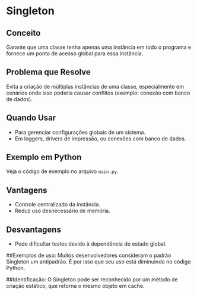 # Singleton
## Conceito
Garante que uma classe tenha apenas uma instância em todo o programa e fornece um ponto de acesso global para essa instância.

## Problema que Resolve
Evita a criação de múltiplas instâncias de uma classe, especialmente em cenários onde isso poderia causar conflitos (exemplo: conexão com banco de dados).

## Quando Usar
- Para gerenciar configurações globais de um sistema.
- Em loggers, drivers de impressão, ou conexões com banco de dados.

## Exemplo em Python
Veja o código de exemplo no arquivo `main.py`.

## Vantagens
- Controle centralizado da instância.
- Reduz uso desnecessário de memória.

## Desvantagens
- Pode dificultar testes devido à dependência de estado global.

##Exemplos de uso: Muitos desenvolvedores consideram o padrão Singleton um antipadrão. É por isso que seu uso está diminuindo no código Python.

##Identificação: O Singleton pode ser reconhecido por um método de criação estático, que retorna o mesmo objeto em cache.  
